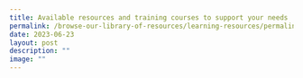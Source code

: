 ```yaml
---
title: Available resources and training courses to support your needs
permalink: /browse-our-library-of-resources/learning-resources/permalink/
date: 2023-06-23
layout: post
description: ""
image: ""
---
```

